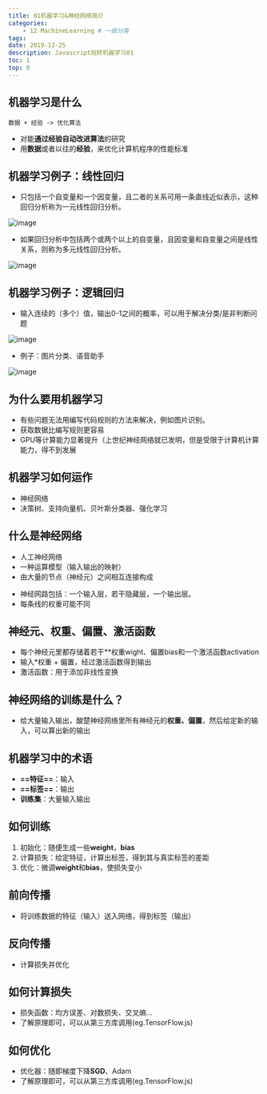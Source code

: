 ```yaml
---
title: 01机器学习&神经网络简介
categories:
    - 12 MachineLearning # 一级分类
tags:
date: 2019-12-25
description: Javascript玩转机器学习01
toc: 1
top: 0
---
```


## 机器学习是什么
```
数据 + 经验 -> 优化算法
```
- 对能**通过经验自动改进算法**的研究
- 用**数据**或者以往的**经验**，来优化计算机程序的性能标准

## 机器学习例子：线性回归
- 只包括一个自变量和一个因变量，且二者的关系可用一条直线近似表示，这种回归分析称为一元线性回归分析。

![image](/images/ai/01.png)

- 如果回归分析中包括两个或两个以上的自变量，且因变量和自变量之间是线性关系，则称为多元线性回归分析。

![image](/images/ai/02.png)

## 机器学习例子：逻辑回归
- 输入连续的（多个）值，输出0-1之间的概率，可以用于解决分类/是非判断问题

![image](/images/ai/03.png)

- 例子：图片分类、语音助手

![image](/images/ai/04.png)


## 为什么要用机器学习
- 有些问题无法用编写代码规则的方法来解决，例如图片识别。
- 获取数据比编写规则更容易
- GPU等计算能力显著提升（上世纪神经网络就已发明，但是受限于计算机计算能力，得不到发展


## 机器学习如何运作
- 神经网络
- 决策树、支持向量机、贝叶斯分类器、强化学习

## 什么是神经网络
- 人工神经网络
- 一种运算模型（输入输出的映射）
- 由大量的节点（神经元）之间相互连接构成

<!-- eg. 相亲
![image](http://note.youdao.com/yws/res/26525/FDAB01287A58444E9C6205F65EE8A164) -->

- 神经网路包括：一个输入层，若干隐藏层，一个输出层。
- 每条线的权重可能不同

## 神经元、权重、偏置、激活函数
- 每个神经元里都存储着若干**权重wight、偏置bias和一个激活函数activation
- 输入*权重 + 偏置，经过激活函数得到输出
- 激活函数：用于添加非线性变换


## 神经网络的训练是什么？
- 给大量输入输出，酸楚神经网络里所有神经元的**权重、偏置**，然后给定新的输入，可以算出新的输出

## 机器学习中的术语
- **==特征==**：输入
- **==标签==**：输出
- **训练集**：大量输入输出


## 如何训练
1. 初始化：随便生成一些**weight**，**bias**
2. 计算损失：给定特征，计算出标签，得到其与真实标签的差距
3. 优化：微调**weight**和**bias**，使损失变小

## 前向传播
- 将训练数据的特征（输入）送入网络，得到标签（输出）

## 反向传播
- 计算损失并优化

## 如何计算损失
- 损失函数：均方误差、对数损失、交叉熵...
- 了解原理即可，可以从第三方库调用(eg.TensorFlow.js)

## 如何优化
- 优化器：随即梯度下降**SGD**、Adam
- 了解原理即可，可以从第三方库调用(eg.TensorFlow.js)


